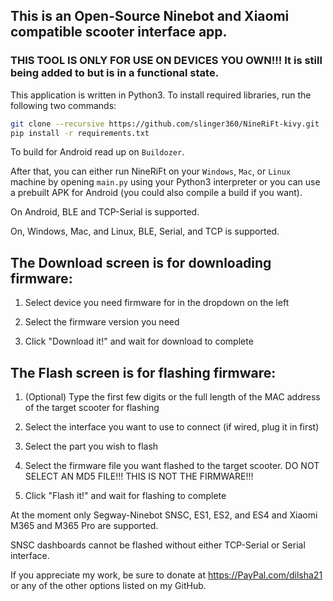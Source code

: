## This is an Open-Source Ninebot and Xiaomi compatible scooter interface app.

### **THIS TOOL IS ONLY FOR USE ON DEVICES YOU OWN!!!** It is still being added to but is in a functional state.


This application is written in Python3. To install required libraries, run the following two commands:

```bash
git clone --recursive https://github.com/slinger360/NineRiFt-kivy.git
pip install -r requirements.txt
```

To build for Android read up on `Buildozer`.

After that, you can either run NineRiFt on your `Windows`, `Mac`, or `Linux` machine by opening `main.py` using your Python3 interpreter or you can use a prebuilt APK for Android (you could also compile a build if you want).

On Android, BLE and TCP-Serial is supported.

On, Windows, Mac, and Linux, BLE, Serial, and TCP is supported.


## The Download screen is for downloading firmware:

1. Select device you need firmware for in the dropdown on the left

2. Select the firmware version you need

3. Click "Download it!" and wait for download to complete


## The Flash screen is for flashing firmware:

1. (Optional) Type the first few digits or the full length of the MAC address of the target scooter for flashing

2. Select the interface you want to use to connect (if wired, plug it in first)

3. Select the part you wish to flash

4. Select the firmware file you want flashed to the target scooter. DO NOT SELECT AN MD5 FILE!!! THIS IS NOT THE FIRMWARE!!!

5. Click "Flash it!" and wait for flashing to complete



At the moment only Segway-Ninebot SNSC, ES1, ES2, and ES4 and Xiaomi M365 and M365 Pro are supported.


SNSC dashboards cannot be flashed without either TCP-Serial or Serial interface.



If you appreciate my work, be sure to donate at https://PayPal.com/dilsha21 or any of the other options listed on my GitHub.
